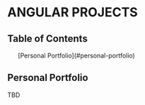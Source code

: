 # ANGULAR PROJECTS
## Table of Contents
<ol>
[Personal Portfolio](#personal-portfolio)
</ol>

## Personal Portfolio
TBD

